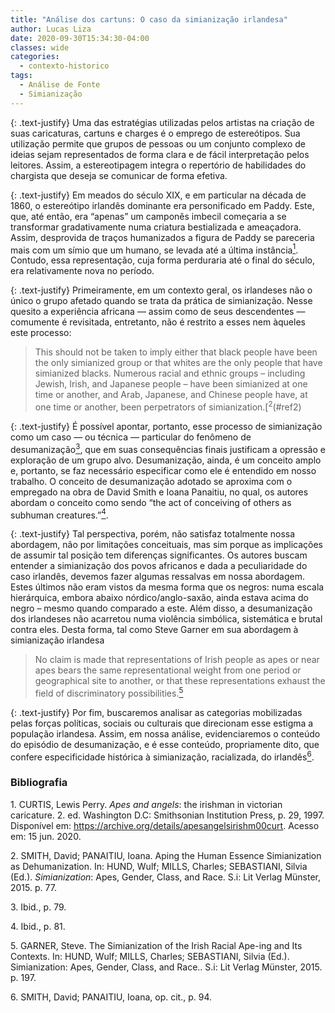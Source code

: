 ```yaml
---
title: "Análise dos cartuns: O caso da simianização irlandesa"
author: Lucas Liza
date: 2020-09-30T15:34:30-04:00
classes: wide
categories:
  - contexto-historico
tags:
  - Análise de Fonte
  - Simianização
---
```


{: .text-justify}
Uma das estratégias utilizadas pelos artistas na criação de suas caricaturas, cartuns e charges é o emprego de estereótipos. Sua utilização permite que grupos de pessoas ou um conjunto complexo
de ideias sejam representados de forma clara e de fácil interpretação pelos leitores. Assim, a estereotipagem integra o repertório de habilidades do chargista que deseja se comunicar de forma
efetiva.

{: .text-justify}
Em meados do século XIX, e em particular na década de 1860, o estereótipo irlandês
dominante era personificado em <span class="tool" data-tip="Diminutivo de Patrick. É comumente utilizado de forma pejorativa para se referir a um irlandês genérico.">Paddy</span>. Este, que, até então, era “apenas” um camponês imbecil
começaria a se transformar gradativamente numa criatura bestializada e ameaçadora. Assim, desprovida de traços humanizados a figura de Paddy se pareceria mais com um símio que um humano, se levada até a última instância[<sup>1</sup>](#ref1). Contudo, essa representação, cuja forma perduraria até o final do século, era relativamente nova no período.

{: .text-justify}
Primeiramente, em um contexto geral, os irlandeses não o único o grupo afetado quando se trata da prática de simianização. Nesse quesito a experiência africana — assim como de seus
descendentes — comumente é revisitada, entretanto, não é restrito a esses nem àqueles este processo:

> <span class="tool" data-tip="Isso não deve ser interpretado como se os negros fossem os únicos grupos simianizados
ou que os brancos são os únicas que simianizaram os negros. Diversos grupos raciais e étnicos - incluindo judeus, irlandeses e japoneses - foram simianizados eventualmente, e os árabes, japoneses e chineses, em um momento ou outro,
foram perpetradores de simianização">This should not be taken to imply either that black people have been the only simianized
group or that whites are the only people that have simianized blacks. Numerous racial and
ethnic groups – including Jewish, Irish, and Japanese people – have been simianized at one
time or another, and Arab, Japanese, and Chinese people have, at one time or another,
been perpetrators of simianization.</span>[<sup>2</sup>(#ref2)

{: .text-justify}
É possível apontar, portanto, esse processo de simianização como um caso — ou técnica —
particular do fenômeno de desumanização[<sup>3</sup>](#ref3), que em suas consequências finais justificam a opressão
e exploração de um grupo alvo. Desumanização, ainda, é um conceito amplo e, portanto, se faz
necessário especificar como ele é entendido em nosso trabalho. O conceito de desumanização adotado
se aproxima com o empregado na obra de David Smith e Ioana Panaitiu, no qual, os autores abordam o conceito como
sendo <span class="tool" data-tip="O Ato de conceber outros como criaturas subhumanas">“the act of conceiving of others as subhuman creatures.”</span>[<sup>4</sup>](#ref4).

{: .text-justify}
Tal perspectiva, porém, não satisfaz totalmente nossa abordagem, não por limitações conceituais, mas sim porque as implicações de assumir tal posição tem diferenças significantes. Os autores buscam entender a simianização dos povos africanos e dada a peculiaridade do caso irlandês, devemos fazer algumas ressalvas em nossa abordagem. Estes últimos não eram vistos da mesma forma que os negros: numa escala hierárquica, embora abaixo nórdico/anglo-saxão, ainda estava acima do negro – mesmo quando comparado a este. Além disso, a desumanização dos irlandeses não acarretou numa violência simbólica, sistemática e brutal contra eles. Desta forma, tal como Steve
Garner em sua abordagem à simianização irlandesa

> <span class="tool" data-tip="Nenhuma alegação é feita de que as representações do povo irlandês como macacos ou quase macacos têm o mesmo
peso representacional de um período ou local geográfico para outro, ou que essas representações esgotam o campo das possibilidades discriminatórias."> No claim is made that representations of Irish people as apes or near apes bears the same representational weight from one period or geographical site to another, or that these representations exhaust the field of discriminatory possibilities.</span>[<sup>5</sup>](#ref5)

{: .text-justify}
Por fim, buscaremos analisar as categorias mobilizadas pelas forças políticas, sociais ou  culturais que direcionam esse estigma a população irlandesa. Assim, em nossa análise, evidenciaremos o conteúdo do episódio de desumanização, e é esse conteúdo, propriamente dito, que confere especificidade histórica à simianização, racializada, do irlandês[<sup>6</sup>](#ref6).

### Bibliografia
<a name="ref1">1.</a>  CURTIS, Lewis Perry. _Apes and angels_: the irishman in victorian caricature. 2. ed. Washington D.C: Smithsonian Institution Press, p. 29, 1997. Disponível em: https://archive.org/details/apesangelsirishm00curt. Acesso em: 15 jun. 2020.

<a name="ref2">2.</a> SMITH, David; PANAITIU, Ioana. Aping the Human Essence Simianization as Dehumanization. In: HUND, Wulf; MILLS, Charles; SEBASTIANI, Silvia (Ed.). _Simianization_: Apes, Gender, Class, and Race. S.i: Lit Verlag
Münster, 2015. p. 77.

<a name="ref3">3.</a> Ibid., p. 79.

<a name="ref4">4.</a> Ibid., p. 81.

<a name="ref5">5.</a> GARNER, Steve. The Simianization of the Irish Racial Ape-ing and Its Contexts. In: HUND, Wulf; MILLS, Charles; SEBASTIANI, Silvia (Ed.). Simianization: Apes, Gender, Class, and Race.. S.i: Lit Verlag Münster, 2015.
p. 197.

<a name="ref6">6.</a> SMITH, David; PANAITIU, Ioana, op. cit., p. 94.
